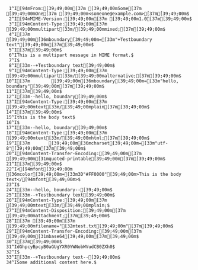      1^I[94mFrom:[39;49;00m[37m [39;49;00mSome[37m [39;49;00mOne[37m [39;49;00m<someone@example.com>[37m[39;49;00m$
     2^I[94mMIME-Version:[39;49;00m[37m [39;49;00m1.0[37m[39;49;00m$
     3^I[94mContent-Type:[39;49;00m[37m [39;49;00mmultipart[33m/[39;49;00mmixed;[37m[39;49;00m$
     4^I[37m        [39;49;00m[36mboundary[39;49;00m=[33m"+Testboundary text"[39;49;00m[37m[39;49;00m$
     5^I[37m[39;49;00m$
     6^IThis is a multipart message in MIME format.$
     7^I$
     8^I[33m--+Testboundary text[39;49;00m$
     9^I[94mContent-Type:[39;49;00m[37m [39;49;00mmultipart[33m/[39;49;00malternative;[37m[39;49;00m$
    10^I[37m        [39;49;00m[36mboundary[39;49;00m=[33m"hello, boundary"[39;49;00m[37m[39;49;00m$
    11^I[37m[39;49;00m$
    12^I[33m--hello, boundary[39;49;00m$
    13^I[94mContent-Type:[39;49;00m[37m [39;49;00mtext[33m/[39;49;00mplain[37m[39;49;00m$
    14^I[37m[39;49;00m$
    15^Ithis is the body text$
    16^I$
    17^I[33m--hello, boundary[39;49;00m$
    18^I[94mContent-Type:[39;49;00m[37m [39;49;00mtext[33m/[39;49;00mhtml;[37m[39;49;00m$
    19^I[37m       [39;49;00m[36mcharset[39;49;00m=[33m"utf-8"[39;49;00m[37m[39;49;00m$
    20^I[94mContent-Transfer-Encoding:[39;49;00m[37m [39;49;00m[31mquoted-printable[39;49;00m[37m[39;49;00m$
    21^I[37m[39;49;00m$
    22^I<[94mfont[39;49;00m [36mcolor[39;49;00m=[33m3D"#FF0000"[39;49;00m>This is the body text</[94mfont[39;49;00m>$
    23^I$
    24^I[33m--hello, boundary--[39;49;00m$
    25^I[33m--+Testboundary text[39;49;00m$
    26^I[94mContent-Type:[39;49;00m[37m [39;49;00mtext[33m/[39;49;00mplain;$
    27^I[94mContent-Disposition:[39;49;00m[37m [39;49;00mattachment;[37m[39;49;00m$
    28^I[37m [39;49;00m[37m       [39;49;00mfilename="[32mtest.txt[39;49;00m"[37m[39;49;00m$
    29^I[94mContent-Transfer-Encoding:[39;49;00m[37m [39;49;00m[31mbase64[39;49;00m[37m[39;49;00m$
    30^I[37m[39;49;00m$
    31^IdGhpcyBpcyB0aGUgYXR0YWNobWVudCB0ZXh0$
    32^I$
    33^I[33m--+Testboundary text--[39;49;00m$
    34^ISome additional content here.$
